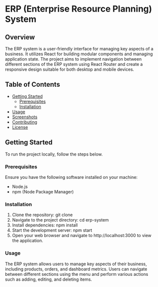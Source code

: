 # ERP (Enterprise Resource Planning) System

## Overview
The ERP system is a user-friendly interface for managing key aspects of a business. It utilizes React for building modular components and managing application state. The project aims to implement navigation between different sections of the ERP system using React Router and create a responsive design suitable for both desktop and mobile devices.

## Table of Contents
- [Getting Started](#getting-started)
  - [Prerequisites](#prerequisites)
  - [Installation](#installation)
- [Usage](#usage)
- [Screenshots](#screenshots)
- [Contributing](#contributing)
- [License](#license)

## Getting Started
To run the project locally, follow the steps below.

### Prerequisites
Ensure you have the following software installed on your machine:
- Node.js
- npm (Node Package Manager)

### Installation
1. Clone the repository:
    git clone <repository-url>
2. Navigate to the project directory:
    cd erp-system
3. Install dependencies:
    npm install
4. Start the development server:
    npm start
5. Open your web browser and navigate to http://localhost:3000 to view the application.

### Usage
The ERP system allows users to manage key aspects of their business, including products, orders, and dashboard metrics. Users can navigate between different sections using the menu and perform various actions such as adding, editing, and deleting items.
